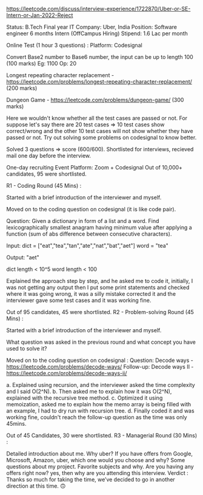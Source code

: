 https://leetcode.com/discuss/interview-experience/1722870/Uber-or-SE-Intern-or-Jan-2022-Reject

Status: B.Tech Final year IT
Company: Uber, India
Position: Software engineer 6 months Intern (OffCampus Hiring)
Stipend: 1.6 Lac per month

Online Test (1 hour 3 questions) :
Platform: Codesignal

Convert Base2 number to Base6 number, the input can be up to length 100 (100 marks)
Eg: 1100
Op: 20

Longest repeating character replacement - https://leetcode.com/problems/longest-repeating-character-replacement/ (200 marks)

Dungeon Game - https://leetcode.com/problems/dungeon-game/ (300 marks)

Here we wouldn't know whether all the test cases are passed or not. For suppose let's say there are 20 test cases => 10 test cases show correct/wrong and the other 10 test cases will not show whether they have passed or not. Try out solving some problems on codesignal to know better.

Solved 3 questions => score (600/600). Shortlisted for interviews, recieved mail one day before the interview.

One-day recruiting Event
Platform: Zoom + Codesignal
Out of 10,000+ candidates, 95 were shortlisted.

R1 - Coding Round (45 Mins) :

Started with a brief introduction of the interviewer and myself.

Moved on to the coding question on codesignal (it is like code pair).

Question:
Given a dictionary in form of a list and a word. Find lexicographically smallest anagram having minimum value after applying a function (sum of abs difference between consecutive characters).

Input:
dict = ["eat","tea","tan","ate","nat","bat","aet"]
word = "tea"

Output: "aet"

dict length < 10^5
word length < 100

Explained the approach step by step, and he asked me to code it, initially, I was not getting any output then I put some print statements and checked where it was going wrong, it was a silly mistake corrected it and the interviewer gave some test cases and it was working fine.

Out of 95 candidates, 45 were shortlisted.
R2 - Problem-solving Round (45 Mins) :

Started with a brief introduction of the interviewer and myself.

What question was asked in the previous round and what concept you have used to solve it?

Moved on to the coding question on codesignal :
Question: Decode ways - https://leetcode.com/problems/decode-ways/
Follow-up: Decode ways II - https://leetcode.com/problems/decode-ways-ii/

a. Explained using recursion, and the interviewer asked the time complexity and I said O(2^N).
b. Then asked me to explain how it was O(2^N), explained with the recursive tree method.
c. Optimized it using memoization, asked me to explain how the memo array is being filled with an example, I had to dry run with recursion tree.
d. Finally coded it and was working fine, couldn't reach the follow-up question as the time was only 45mins.

Out of 45 Candidates, 30 were shortlisted.
R3 - Managerial Round (30 Mins) :

Detailed introduction about me.
Why uber?
If you have offers from Google, Microsoft, Amazon, uber, which one would you choose and why?
Some questions about my project.
Favorite subjects and why.
Are you having any offers right now? yes, then why are you attending this interview.
Verdict : Thanks so much for taking the time, we’ve decided to go in another direction at this time. 🙃

